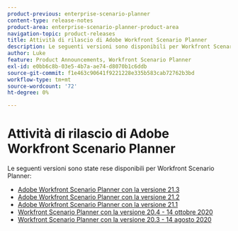 ```yaml
---
product-previous: enterprise-scenario-planner
content-type: release-notes
product-area: enterprise-scenario-planner-product-area
navigation-topic: product-releases
title: Attività di rilascio di Adobe Workfront Scenario Planner
description: Le seguenti versioni sono disponibili per Workfront Scenario Planner.
author: Luke
feature: Product Announcements, Workfront Scenario Planner
exl-id: e0bb6c8b-03e5-4b7a-ae74-d8070b1c6ddb
source-git-commit: f1e463c90641f9221228e335b583cab72762b3bd
workflow-type: tm+mt
source-wordcount: '72'
ht-degree: 0%

---
```


# Attività di rilascio di Adobe Workfront Scenario Planner

Le seguenti versioni sono state rese disponibili per Workfront Scenario Planner:

<!--* [Adobe Workfront Scenario Planner with the 21.4 release](../../../product-announcements/product-releases/scenario-planner-release-activity/sp-release-21-4.md) -->

* [Adobe Workfront Scenario Planner con la versione 21.3](../../../product-announcements/product-releases/scenario-planner-release-activity/sp-release-21-3.md)
* [Adobe Workfront Scenario Planner con la versione 21.2](../../../product-announcements/product-releases/scenario-planner-release-activity/sp-release-21-2.md)
* [Adobe Workfront Scenario Planner con la versione 21.1](../../../product-announcements/product-releases/scenario-planner-release-activity/sp-release-21-1.md)
* [Workfront Scenario Planner con la versione 20.4 - 14 ottobre 2020](../../../product-announcements/product-releases/scenario-planner-release-activity/sp-release-20-4.md)
* [Workfront Scenario Planner con la versione 20.3 - 14 agosto 2020](../../../product-announcements/product-releases/scenario-planner-release-activity/sp-release-20-3.md)
